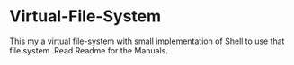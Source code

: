 # Virtual-File-System
This my a virtual file-system with small implementation of Shell to use that file system. Read Readme for the Manuals.
